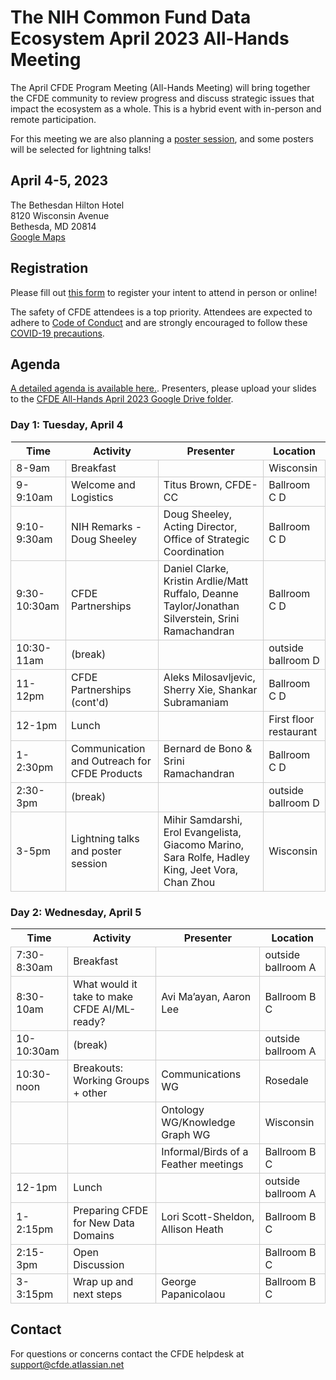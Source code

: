 # The NIH Common Fund Data Ecosystem April 2023 All-Hands Meeting

The April CFDE Program Meeting (All-Hands Meeting) will bring together the CFDE community to review progress and discuss strategic issues that impact the ecosystem as a whole. This is a hybrid event with in-person and remote participation.

For this meeting we are also planning a [poster session](https://nih-cfde.github.io/2023-april-all-hands-meeting/ABSTRACTS), and some
posters will be selected for lightning talks! 

## April 4-5, 2023

The Bethesdan Hilton Hotel <br/>
8120 Wisconsin Avenue <br/>
Bethesda, MD 20814 <br/>
[Google Maps](https://goo.gl/maps/bYKJiKZeGnmywWCm8)


## Registration

Please fill out [this form](https://forms.gle/G7SEEcJdjZozbUUg6) to
register your intent to attend in person or online!

The safety of CFDE attendees is a top priority. Attendees are expected to adhere to [Code of Conduct](https://nih-cfde.github.io/2023-april-all-hands-meeting/CODEOFCONDUCT/) and are strongly encouraged to follow these [COVID-19 precautions](https://nih-cfde.github.io/2023-april-all-hands-meeting/COVID/).

<!--

## Booking hotel rooms

Please use [this link](https://www.hilton.com/en/book/reservation/deeplink/?ctyhocn=WASBAUP&groupCode=CF4&arrivaldate=2023-04-03&departuredate=2023-04-06&cid=OM,WW,HILTONLINK,EN,DirectLink&fromId=HILTONLINKDIRECT) to book hotel rooms at the Bethesdan for the dates of the meeting. Booking deadline: February 24th, 2023.

-->

## Agenda 

[A detailed agenda is available here.](https://docs.google.com/document/d/129ykk3SXCUBQ_To2G07Scg1hOXOYH4qd/edit). Presenters, please upload your slides to the [CFDE All-Hands April 2023 Google Drive folder](https://drive.google.com/drive/folders/1axSoVORpgKjNnWYF_gQngGml5ZDvZRAH?usp=sharing).

### Day 1: Tuesday, April 4

<google-sheets-html-origin><style type="text/css"><!--td {border: 1px solid #cccccc;}br {mso-data-placement:same-cell;}--></style>

Time | Activity | Presenter | Location
-- | -- | -- | --
8-9am | Breakfast |   | Wisconsin
9-9:10am | Welcome and Logistics | Titus Brown, CFDE-CC | Ballroom C D
9:10-9:30am | NIH Remarks - Doug Sheeley | Doug Sheeley, Acting Director, Office of Strategic Coordination | Ballroom C D
9:30-10:30am | CFDE Partnerships | Daniel Clarke, Kristin Ardlie/Matt Ruffalo, Deanne Taylor/Jonathan Silverstein, Srini Ramachandran | Ballroom C D
10:30-11am | (break) |   | outside ballroom D
11-12pm | CFDE Partnerships (cont'd) | Aleks Milosavljevic, Sherry Xie, Shankar Subramaniam | Ballroom C D
12-1pm | Lunch |   | First floor restaurant
1-2:30pm | Communication and Outreach for CFDE Products | Bernard de Bono & Srini Ramachandran | Ballroom C D
2:30-3pm | (break) |   | outside ballroom D
3-5pm | Lightning talks and poster session | Mihir Samdarshi, Erol Evangelista, Giacomo Marino, Sara Rolfe, Hadley King, Jeet Vora, Chan Zhou | Wisconsin

### Day 2: Wednesday, April 5

<google-sheets-html-origin><style type="text/css"><!--td {border: 1px solid #cccccc;}br {mso-data-placement:same-cell;}--></style>

Time | Activity | Presenter | Location
-- | -- | -- | --
7:30-8:30am | Breakfast |   | outside ballroom A
8:30-10am | What would it take to make CFDE AI/ML-ready? | Avi Ma’ayan, Aaron Lee | Ballroom B C 
10-10:30am | (break) |   | outside ballroom A
10:30-noon | Breakouts: Working Groups + other | Communications WG | Rosedale
  |   | Ontology WG/Knowledge Graph WG | Wisconsin
  |   | Informal/Birds of a Feather meetings | Ballroom B C 
12-1pm | Lunch |   | outside ballroom A
1-2:15pm | Preparing CFDE for New Data Domains | Lori Scott-Sheldon, Allison Heath | Ballroom B C 
2:15-3pm | Open Discussion |   | Ballroom B C 
3-3:15pm | Wrap up and next steps | George Papanicolaou | Ballroom B C 


## Contact

For questions or concerns contact the CFDE helpdesk at [support@cfde.atlassian.net](mailto:support@cfde.atlassian.net)
